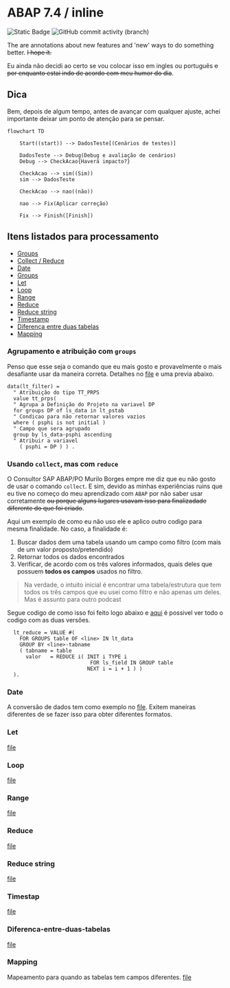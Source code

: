# ABAP 7.4 / inline #
![Static Badge](https://img.shields.io/badge/development-abap-blue)
![GitHub commit activity (branch)](https://img.shields.io/github/commit-activity/t/edmilson-nascimento/abap-7.4)


The are annotations about new features and 'new' ways to do something better. ~~I hope it.~~

Eu ainda não decidi ao certo se vou colocar isso em ingles ou português ~~e por enquanto estai indo de acordo com meu humor do dia~~.

## Dica
Bem, depois de algum tempo, antes de avançar com qualquer ajuste, achei importante deixar um ponto de atenção para se pensar.

```mermaid
flowchart TD
    
    Start((start)) --> DadosTeste[(Cenários de testes)]
    
    DadosTeste --> Debug(Debug e avaliação de cenários)
    Debug --> CheckAcao{Haverá impacto?} 

    CheckAcao --> sim((Sim))
    sim --> DadosTeste
    
    CheckAcao --> nao((não))
    
    nao --> Fix(Aplicar correção)

    Fix --> Finish([Finish])
```


## Itens listados para processamento ##

- [Groups](#usando-collect-mas-com-reduce)
- [Collect / Reduce](#usando-collect-mas-com-reduce)
- [Date](#date)
- [Groups](#Groups)
- [Let](#Let)
- [Loop](#Loop)
- [Range](#Range)
- [Reduce](#Reduce)
- [Reduce string](#reduce-string)
- [Timestamp](#Timestamp)
- [Diferença entre duas tabelas](#Diferenca-entre-duas-tabelas)
- [Mapping](#Mapping)


### Agrupamento e atribuição com `groups`
Penso que esse seja o comando que eu mais gosto e provavelmente o mais desafiante usar da maneira correta. Detalhes no [file](/files/01-groups.abap) e uma previa abaixo.

```abap
data(lt_filter) =
  " Atribuição do tipo TT_PRPS
  value tt_prps(
  " Agrupa a Definição do Projeto na variavel DP
  for groups DP of ls_data in lt_pstab
  " Condicao para não retornar valores vazios
  where ( psphi is not initial )
  " Campo que sera agrupado 
  group by ls_data-psphi ascending
  " Atribuir a variavel
    ( psphi = DP ) ) .
```

### Usando `collect`, mas com `reduce` 
O Consultor SAP ABAP/PO Murilo Borges empre me diz que eu não gosto de usar o comando `collect`. E sim, devido as minhas experiências ruins que eu tive no começo do meu aprendizado com `ABAP` por não saber usar corretamente ~~ou porque alguns lugares usavam isso para finalizadade diferente do que foi criado~~.

Aqui um exemplo de como eu não uso ele e aplico outro codigo para mesma finalidade. No caso, a finalidade é:
1. Buscar dados dem uma tabela usando um campo como filtro (com mais de um valor proposto/pretendido)
2. Retornar todos os dados encontrados
3. Verificar, de acordo com os três valores informados, quais deles que possuem **todos os campos** usados no filtro.

> Na verdade, o intuito inicial é encontrar uma tabela/estrutura que tem todos os três campos que eu usei como filtro e não apenas um deles. Mas é assunto para outro podcast

Segue codigo de como isso foi feito logo abaixo e [aqui](/files/02-collect.abap) é possivel ver todo o codigo com as duas versões.

```abap
  lt_reduce = VALUE #(
    FOR GROUPS table OF <line> IN lt_data
    GROUP BY <line>-tabname
    ( tabname = table
      valor   = REDUCE i( INIT i TYPE i
                           FOR ls_field IN GROUP table
                          NEXT i = i + 1 ) )
  ).
```

### Date
A conversão de dados tem como exemplo no [file](/files/03-date.abap). Exitem maneiras diferentes de se fazer isso para obter diferentes formatos.


### Let
 [file](/files/groups.abap)

### Loop
 [file](/files/groups.abap)

### Range
 [file](/files/groups.abap)

### Reduce
 [file](/files/groups.abap)

### Reduce string
 [file](/files/groups.abap)

### Timestap
 [file](/files/groups.abap)

### Diferenca-entre-duas-tabelas
 [file](/files/groups.abap)

### Mapping
Mapeamento para quando as tabelas tem campos diferentes. [file](/files/groups.abap)

